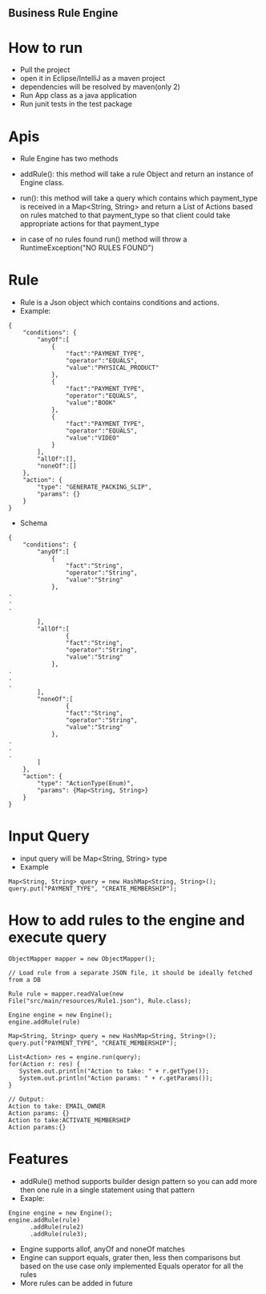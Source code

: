## Business Rule Engine

# How to run
* Pull the project
* open it in Eclipse/IntelliJ as a maven project
* dependencies will be resolved by maven(only 2)
* Run App class as a java application
* Run junit tests in the test package


# Apis
* Rule Engine has two methods
 * addRule(): this method will take a rule Object and return an instance of Engine class.
 
 * run(): this method will take a query which contains which payment_type is received in a Map<String, String> and return a List of Actions based on rules matched to that payment_type so that client could take appropriate actions for that payment_type
 * in case of no rules found run() method will throw a RuntimeException("NO RULES FOUND")

# Rule
* Rule is a Json object which contains conditions and actions.
 * Example:
```
{
    "conditions": {
    	"anyOf":[
	    	{
	    		"fact":"PAYMENT_TYPE",
	    		"operator":"EQUALS",
	    		"value":"PHYSICAL_PRODUCT"
	    	},
	    	{
	    		"fact":"PAYMENT_TYPE",
	    		"operator":"EQUALS",
	    		"value":"BOOK"
	    	},
	    	{
	    		"fact":"PAYMENT_TYPE",
	    		"operator":"EQUALS",
	    		"value":"VIDEO"
	    	}
    	],
    	"allOf":[],
    	"noneOf":[]
    },
    "action": {
        "type": "GENERATE_PACKING_SLIP",
        "params": {}
    }
}
```
 * Schema
```
{
    "conditions": {
    	"anyOf":[
	    	{
	    		"fact":"String",
	    		"operator":"String",
	    		"value":"String"
	    	},
.
.
.

    	],
    	"allOf":[
                {
	    		"fact":"String",
	    		"operator":"String",
	    		"value":"String"
	    	},
.
.
.
        ],
    	"noneOf":[
                {
	    		"fact":"String",
	    		"operator":"String",
	    		"value":"String"
	    	},
.
.
.
        ]
    },
    "action": {
        "type": "ActionType(Enum)",
        "params": {Map<String, String>}
    }
}
```

# Input Query

* input query will be Map<String, String> type
 * Example
```
Map<String, String> query = new HashMap<String, String>();
query.put("PAYMENT_TYPE", "CREATE_MEMBERSHIP");
```

# How to add rules to the engine and execute query
```
ObjectMapper mapper = new ObjectMapper();

// Load rule from a separate JSON file, it should be ideally fetched from a DB

Rule rule = mapper.readValue(new File("src/main/resources/Rule1.json"), Rule.class);

Engine engine = new Engine();
engine.addRule(rule)

Map<String, String> query = new HashMap<String, String>();
query.put("PAYMENT_TYPE", "CREATE_MEMBERSHIP");

List<Action> res = engine.run(query);
for(Action r: res) {
   System.out.println("Action to take: " + r.getType());
   System.out.println("Action params: " + r.getParams());
}

// Output: 
Action to take: EMAIL_OWNER
Action params: {}
Action to take:ACTIVATE_MEMBERSHIP
Action params:{}
```

# Features
* addRule() method supports builder design pattern so you can add more then one rule in a single statement using that pattern
 * Exaple:
```
Engine engine = new Engine();
engine.addRule(rule)
      .addRule(rule2)
      .addRule(rule3);
```

* Engine supports allof, anyOf and noneOf matches
* Engine can support equals, grater then, less then comparisons but based on the use case only implemented Equals operator for all the rules
* More rules can be added in future
